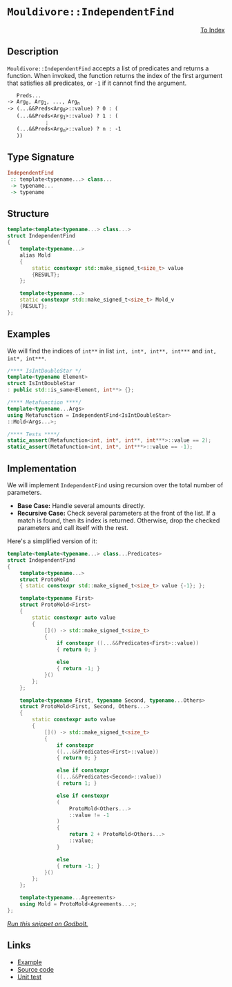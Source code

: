 <!-- Copyright 2024 Feng Mofan
SPDX-License-Identifier: Apache-2.0 -->

# `Mouldivore::IndependentFind`

<p style='text-align: right;'><a href="../../../facilities/metafunctions.md#mouldivore-independent-find">To Index</a></p>

## Description

`Mouldivore::IndependentFind` accepts a list of predicates and returns a function.
When invoked, the function returns the index of the first argument that satisfies all predicates, or `-1` if it cannot find the argument.

<pre><code>   Preds...
-> Arg<sub>0</sub>, Arg<sub>1</sub>, ..., Arg<sub>n</sub>
-> (...&&Preds&lt;Arg<sub>0</sub>&gt;::value) ? 0 : (
   (...&&Preds&lt;Arg<sub>1</sub>&gt;::value) ? 1 : (
            &vellip;
   (...&&Preds&lt;Arg<sub>n</sub>&gt;::value) ? n : -1
   ))</code></pre>

## Type Signature

```Haskell
IndependentFind
 :: template<typename...> class...
 -> typename...
 -> typename
```

## Structure

```C++
template<template<typename...> class...>
struct IndependentFind
{
    template<typename...>
    alias Mold
    {
        static constexpr std::make_signed_t<size_t> value
        {RESULT};
    };

    template<typename...>
    static constexpr std::make_signed_t<size_t> Mold_v
    {RESULT};
};
```

## Examples

We will find the indices of `int**` in list `int, int*, int**, int***` and `int, int*, int***`.

```C++
/**** IsIntDoubleStar */
template<typename Element>
struct IsIntDoubleStar
: public std::is_same<Element, int**> {};

/**** Metafunction ****/
template<typename...Args>
using Metafunction = IndependentFind<IsIntDoubleStar>
::Mold<Args...>;

/**** Tests ****/
static_assert(Metafunction<int, int*, int**, int***>::value == 2);
static_assert(Metafunction<int, int*, int***>::value == -1);
```

## Implementation

We will implement `IndependentFind` using recursion over the total number of parameters.

- **Base Case:** Handle several amounts directly.
- **Recursive Case:** Check several parameters at the front of the list.
If a match is found, then its index is returned.
Otherwise, drop the checked parameters and call itself with the rest.

Here's a simplified version of it:

```C++
template<template<typename...> class...Predicates>
struct IndependentFind
{
    template<typename...>
    struct ProtoMold
    { static constexpr std::make_signed_t<size_t> value {-1}; };

    template<typename First>
    struct ProtoMold<First>
    {   
        static constexpr auto value 
        {
            []() -> std::make_signed_t<size_t>
            {
                if constexpr ((...&&Predicates<First>::value))
                { return 0; }

                else
                { return -1; }
            }()
        };
    };

    template<typename First, typename Second, typename...Others>
    struct ProtoMold<First, Second, Others...>
    {   
        static constexpr auto value 
        {
            []() -> std::make_signed_t<size_t>
            {
                if constexpr
                ((...&&Predicates<First>::value))
                { return 0; }

                else if constexpr
                ((...&&Predicates<Second>::value))
                { return 1; }

                else if constexpr
                (
                    ProtoMold<Others...>
                    ::value != -1
                )
                { 
                    return 2 + ProtoMold<Others...>
                    ::value; 
                }

                else
                { return -1; }
            }()
        };
    };

    template<typename...Agreements>
    using Mold = ProtoMold<Agreements...>;
};
```

[*Run this snippet on Godbolt.*](https://godbolt.org/#z:OYLghAFBqd5QCxAYwPYBMCmBRdBLAF1QCcAaPECAMzwBtMA7AQwFtMQByARg9KtQYEAysib0QXACx8BBAKoBnTAAUAHpwAMvAFYTStJg1DIApACYAQuYukl9ZATwDKjdAGFUtAK4sGIAGxcpK4AMngMmAByPgBGmMQgABz%2BpAAOqAqETgwe3r4BQemZjgJhEdEscQnJtpj2JQxCBEzEBLk%2BfoG19dlNLQRlUbHxSSkKza3t%2BV3j/YMVVaMAlLaoXsTI7BwA9ABU%2BweHR8e72yYaAIJ7BwDUACKYqa6MyHiYCjeHZ5fXJ39H3wu5yBZgAzOFkN4sDcTKC3MhxugsFRYdhgeZwQxIV5obC3AQAJ5PAD6BGITEIClR6J%2B/zpAOBv12NwAkixUvQ2IImA1PgdAUz6f9AcCCJh2QYxXixRKeZhpUTGKxMAA6NWom6QpgKBRqlXKYiYfCiMVU0Foy7jYheByshhYJ72xgEABi4XQ6IA7FZLjc/TcZRy5QrHcq9dTff6rTaCDcDagiABZTweyN%2Bkzem6zRzITUCcaYVSpYhZgjoEAgFhMADWmGJmWAEXQpLxmQAXnWCBqAG5iLyYGHegC0XAzd1hFkH49BPqBaYD4qDUrhhNDbBubuI4wjF39pettvjSZTeM32/NwL3Gcn6fne%2BzeFzaAYBaLJaYXiIN173gHl73/rXv%2BAEASYACsVhgXcEBLDcQ4aoiFZVrW9Z4I2RotnC7adjuIEgUBd54XueBUHmL5im%2BNxQOGZj%2BOY/gGkaj5ymabhnl25oVj%2B/ZLEswFEaBmaGgQ6wMDcGgTlONK7gJIF1Eo/GyemQmYCJxBiSOkljopeFjjBOnKdOs5Xp6RnSXugaSvKK6Ksw67saQAa2cqNxCJgz7oI5q5KmweoAPIEAg8RmhaMl%2BtGh7EAmqDJrQHpwg5rnuQInk3AFQVbuGF7ztegGEeFzQ5mRr7FjcH5ftxf75YOxlKeBkHQbB8HmqW5aVjWdYNk2mFuNhmGhUpNUGQJJHFRRxbDUR1HqrR9GMcaLGnngW4cdgXF9pgvGTbpKlqWJEkzlJlzbXJtBKDco3PiVxAnQB00qvRc2Ggtpp4m5Hmoutv5bdVRG5cJok3KOh3acdv14fJA6Xfm403eDIEQLdRFHjFJ5wulwVZQNg14V9/Y3GAYCwnccGjvDAF8eTJmTkjeEA%2BpNxmDClhxlFx5xXiGOZeq2VhTje549ZNNU4BpnmfzNyQ7TymTvTGnAzTYvk3plN8yZZk5WLM7i36lnBjZa6qmqFzAIa4rOiF/FeJkRg3LF6AwqCJMo/beIm2bXIELqPNotrx1a7OjJCgytK3NgqisByA5fEHwf8tJTKsgoLKCHcawxPQfQlqcoqLlZIY%2BQO2Ccs6O4RbGLLJ6n6eZxMwIgDcqReBnj6tRWeAKPWyp4sX5uCI54QEPsGpAQHCeHHbqlMFQXhYryMeXHry74s5vnG8QwCW5c1vhMAk/NDPc/ZI7JMpw6zyCG69p4pXKcEGnze1y0O4Vq7cIXBv3sPReftzlcE8ABV3hez5PsQED5kDEm1EoVoEBExT0Pg4bIeJB4D0ELsNBQ8MEXXQcPTiIBKon2JozPiv8IFQJ1PEAgcCEGzyQQIFB/ccFD0wQcT6BCNpEKdqTUhFgOArFoJwMCvA/AcC0KQVAnA3DWGsFmNYGw/xgh4KQAgmh%2BErGrCAMCkgVQaESGYMwABOQxXAwJ6MSFwT0nppCCI4JIXgLAJAaA0KQUR4jJEcF4AoEALjVFiP4aQOAsAYCIBAGsAgTcCDkEoGgdkdB4iRGVJwVQyQhz%2BEkDcYAyBcxSBVGYXgTEiDEDwOWII/BBAiDEOwKQMhBCKBUOofxpBdBBAAO7klSJwHgAihEiLURIzgflPyRJuKgUiKT/BpIyVknJOimYQA8HE%2BgJYMRcCWLwPxWgVgQCQLE1I8SyAUAgHsg5IBgBSDMHwOgYotyUBiP0mI4QWgEi6bwR5zBiAEj8jEbQ7k/HKNiZ7PyDBaAvKaVgGIXhgBuDEGdV5pAsBViMOIcFy0/l4G7O8fphZ3Kfi2MowedR%2Bm0DwDEcknyPBYH6WSPAjjuC8ExcQGIGRMAPCRcAElRg1ErCoAYTeAA1N4rS/KOnheU4QohxA1PFfUtQ/SWn6EMMYGRlh9Cku8ZAFYqBUgNG8RwIciJiamEsNYMw7jGXFKwBqmC3R0XOAgK4KYfggihHCEMSoIxCgZCyAIJ1egig%2BoYPMYYCQgh2DtY0CYbRPAdD0OG%2Bhka5huoWJ62wUa/VhqjcGj1oaVgKHkZsCQPSODCNcf0jxNwJlTMydkoGcyqK4EICQZmoI1kbO5SsIKTAsAJBtZoyQoIVSGNBNYjQkgzCSH8M4sC/hDH6E4PY0gjjW0qkCP4RIhiLH%2BG0aY4dKQ3G8A8V4nxKjuWBJCTssJwzPzROOagJZCSkkcBaCwbsnohxME1AYW2XBDEqi4Logp%2BAiklL0OKypUrpAyqUHKppuhLntKYJ0%2BlxbS0HoGRwIZETPyjPGak9JX6lVAz/QBjQVFFn7OWS2sw6zT3%2BO2bs%2B9lH4i3pOcslA37zkmJcTQWgNzvEQHuU095zz4Uic%2Bd835Dh4WAudMC0F/SIVQphbQOF9KEXiiVSi8R%2BBDRIMxXq8ROLkB4vhYS2x4iSVkueZSrY4iaV0uUYy5lSg2Vad3me3lTABVCpFYwMVsgIPVKg7IWVjTxHwcVVy41VhVVWetVqnV2Q9UGrLEalVFgzWHotSUrFmrbUJpcPaDNwR7TZsWF64o2QSsBoaOV1N8aGhZ2jXkZ1BWmtZuTSGuN6aY35EzUm8o3W1mrHWIWkbti0Pls4JW/DGStQ/pI7ohtwHm2rNo5s9RpAu09soMWxdy6/1js9GBQxVjQTjsnZIII6Gj22BPZt7ZF6kDhMiaxpjBzElsE4C%2BgjLAFDdlzN2X9KorLjCA02y1YHAuSuC7U%2BQMHws6BAKCUgiHkPdPnSWvpTSPFYZGWMytf2AdA5B2D2MCyPtUYxKCDbZ7L1sZY0cxnCRAepFSMSYHhjiTk%2BJKodJVy%2BPBTuQ8p5nyxNi6%2BT8v5Mn71ApBWCnTmBIXQthXq5RiKtN2d4Lp9FBnsWqFxWKMzggiVNKs%2BSgktnqXFMcwy%2BILnWWaeRR5%2BjfA%2BUKEFZgYVor1PgdhxIELdTEfypR1F5VJq4vqvgIl3VnBtiIRi6a818RLV5ZtY17IRX3B9ba66obOb/XeoaDV4v2R6uhva70XrrW411Ajc1ivPX%2BgldmK0JvI381jeqahnH7iZv84yf9wH34ycsQp42opLa210a2Z2zA3aRg2tsQdkARiVSglBGBMx13nGb89OustuPODHt8R20g/awJDssZ6ZxiRJAmK4Po2iWPQR98PSf2fW3bH5KP/3zxX%2BvEpAjKmQzgkgQAA%3D%3D)

## Links

- [Example](../../../code/facilities/metafunctions/mouldivore/independent_find/implementation.hpp)
- [Source code](../../../../conceptrodon/mouldivore/independent_find.hpp)
- [Unit test](../../../../tests/unit/metafunctions/mouldivore/independent_find.test.hpp)
